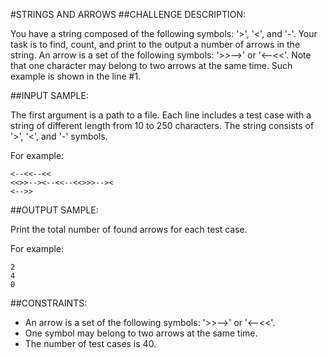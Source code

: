 #STRINGS AND ARROWS
##CHALLENGE DESCRIPTION:

You have a string composed of the following symbols: '>', '<', and '-'. Your task is to find, count, and print to the output a number of arrows in the string. An arrow is a set of the following symbols: '>>-->' or '<--<<'. 
Note that one character may belong to two arrows at the same time. Such example is shown in the line #1.

##INPUT SAMPLE:

The first argument is a path to a file. Each line includes a test case with a string of different length from 10 to 250 characters. The string consists of '>', '<', and '-' symbols.

For example:


    <--<<--<<
    <<>>--><--<<--<<>>>--><
    <-->>

##OUTPUT SAMPLE:

Print the total number of found arrows for each test case.

For example:

    2
    4
    0
    
##CONSTRAINTS:

* An arrow is a set of the following symbols: '>>-->' or '<--<<'.
* One symbol may belong to two arrows at the same time.
* The number of test cases is 40.
